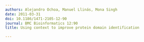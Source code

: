 ```yaml
---
authors: Alejandro Ochoa, Manuel Llinás, Mona Singh
date: 2011-03-31
doi: 10.1186/1471-2105-12-90
journal: BMC Bioinformatics 12:90
title: Using context to improve protein domain identification

---
```

